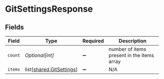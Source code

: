 # GitSettingsResponse


## Fields

| Field                                                              | Type                                                               | Required                                                           | Description                                                        |
| ------------------------------------------------------------------ | ------------------------------------------------------------------ | ------------------------------------------------------------------ | ------------------------------------------------------------------ |
| `count`                                                            | *Optional[int]*                                                    | :heavy_minus_sign:                                                 | number of items present in the items array                         |
| `items`                                                            | list[[shared.GitSettings](undefined/models/shared/gitsettings.md)] | :heavy_minus_sign:                                                 | N/A                                                                |